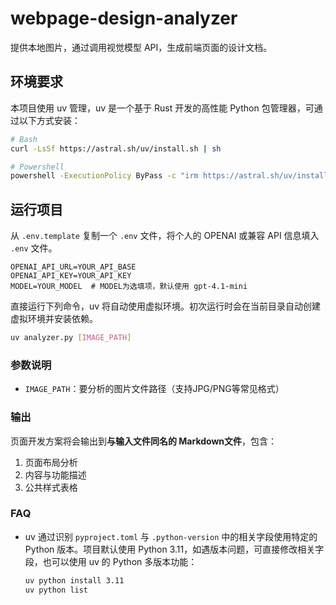 # webpage-design-analyzer

提供本地图片，通过调用视觉模型 API，生成前端页面的设计文档。

## 环境要求

本项目使用 uv 管理，uv 是一个基于 Rust 开发的高性能 Python 包管理器，可通过以下方式安装：

```bash
# Bash
curl -LsSf https://astral.sh/uv/install.sh | sh

# Powershell
powershell -ExecutionPolicy ByPass -c "irm https://astral.sh/uv/install.ps1 | iex"
```

## 运行项目

从 `.env.template` 复制一个 `.env` 文件，将个人的 OPENAI 或兼容 API 信息填入 `.env` 文件。

```
OPENAI_API_URL=YOUR_API_BASE
OPENAI_API_KEY=YOUR_API_KEY
MODEL=YOUR_MODEL  # MODEL为选填项，默认使用 gpt-4.1-mini
```

直接运行下列命令，uv 将自动使用虚拟环境。初次运行时会在当前目录自动创建虚拟环境并安装依赖。

```bash
uv analyzer.py [IMAGE_PATH]
```

### 参数说明

- `IMAGE_PATH`：要分析的图片文件路径（支持JPG/PNG等常见格式）

### 输出

页面开发方案将会输出到**与输入文件同名的 Markdown文件**，包含：
1. 页面布局分析
2. 内容与功能描述
3. 公共样式表格

### FAQ

- uv 通过识别 `pyproject.toml` 与 `.python-version` 中的相关字段使用特定的 Python 版本。项目默认使用 Python 3.11，如遇版本问题，可直接修改相关字段，也可以使用 uv 的 Python 多版本功能：

  ```bash
  uv python install 3.11
  uv python list
  ```
